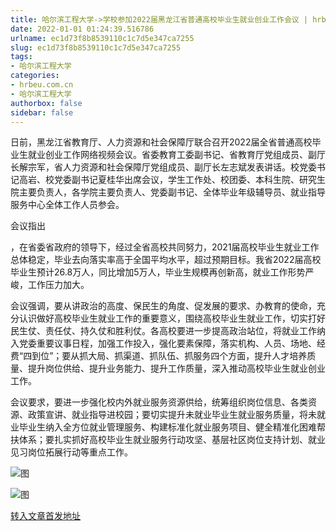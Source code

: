```yaml
---
title: 哈尔滨工程大学->学校参加2022届黑龙江省普通高校毕业生就业创业工作会议 | hrbeu.com.cn
date: 2022-01-01 01:24:39.516786
urlname: ec1d73f8b8539110c1c7d5e347ca7255
slug: ec1d73f8b8539110c1c7d5e347ca7255
tags: 
- 哈尔滨工程大学
categories:
- hrbeu.com.cn
- 哈尔滨工程大学
authorbox: false
sidebar: false
---
```

日前，黑龙江省教育厅、人力资源和社会保障厅联合召开2022届全省普通高校毕业生就业创业工作网络视频会议。省委教育工委副书记、省教育厅党组成员、副厅长解宗军，省人力资源和社会保障厅党组成员、副厅长左志斌发表讲话。校党委书记高岩、校党委副书记夏桂华出席会议，学生工作处、校团委、本科生院、研究生院主要负责人，各学院主要负责人、党委副书记、全体毕业年级辅导员、就业指导服务中心全体工作人员参会。

会议指出
<!--more-->
，在省委省政府的领导下，经过全省高校共同努力，2021届高校毕业生就业工作总体稳定，毕业去向落实率高于全国平均水平，超过预期目标。我省2022届高校毕业生预计26.8万人，同比增加5万人，毕业生规模再创新高，就业工作形势严峻，工作压力加大。

会议强调，要从讲政治的高度、保民生的角度、促发展的要求、办教育的使命，充分认识做好高校毕业生就业工作的重要意义，围绕高校毕业生就业工作，切实打好民生仗、责任仗、持久仗和胜利仗。各高校要进一步提高政治站位，将就业工作纳入党委重要议事日程，加强工作投入，强化要素保障，落实机构、人员、场地、经费“四到位”；要从抓大局、抓渠道、抓队伍、抓服务四个方面，提升人才培养质量、提升岗位供给、提升业务能力、提升工作质量，深入推动高校毕业生就业创业工作。

会议要求，要进一步强化校内外就业服务资源供给，统筹组织岗位信息、各类资源、政策宣讲、就业指导进校园；要切实提升未就业毕业生就业服务质量，将未就业毕业生纳入全方位就业管理服务、构建标准化就业服务项目、健全精准化困难帮扶体系；要扎实抓好高校毕业生就业服务行动攻坚、基层社区岗位支持计划、就业见习岗位拓展行动等重点工作。

![图](http://gongxue.cn/__local/1/B6/90/9C7AFEBA06BFB96E713CDDFF62D_0F4268CF_C161.jpg)

![图](http://gongxue.cn/__local/7/0E/27/06C8D8E2992430D7318F13B1591_4CE544DF_2547B.jpg)

[转入文章首发地址](http://gongxue.cn/info/1141/69325.htm)